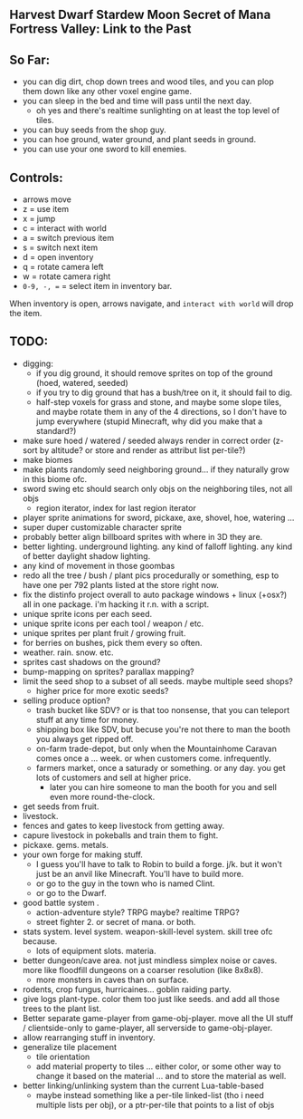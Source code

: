 ## Harvest Dwarf Stardew Moon Secret of Mana Fortress Valley: Link to the Past

## So Far:

- you can dig dirt, chop down trees and wood tiles, and you can plop them down like any other voxel engine game.
- you can sleep in the bed and time will pass until the next day.
    - oh yes and there's realtime sunlighting on at least the top level of tiles.
- you can buy seeds from the shop guy.
- you can hoe ground, water ground, and plant seeds in ground.
- you can use your one sword to kill enemies.

## Controls:

- arrows move
- z = use item
- x = jump
- c = interact with world
- a = switch previous item
- s = switch next item
- d = open inventory
- q = rotate camera left
- w = rotate camera right
- `0-9, -, =` = select item in inventory bar.

When inventory is open, arrows navigate, and `interact with world` will drop the item.

## TODO:

- digging:
	- if you dig ground, it should remove sprites on top of the ground (hoed, watered, seeded)
	- if you try to dig ground that has a bush/tree on it, it should fail to dig.
	- half-step voxels for grass and stone, and maybe some slope tiles, and maybe rotate them in any of the 4 directions, so I don't have to jump everywhere (stupid Minecraft, why did you make that a standard?)
- make sure hoed / watered / seeded always render in correct order (z-sort by altitude? or store and render as attribut list per-tile?)
- make biomes
- make plants randomly seed neighboring ground... if they naturally grow in this biome ofc.
- sword swing etc should search only objs on the neighboring tiles, not all objs
	- region iterator, index for last region iterator
- player sprite animations for sword, pickaxe, axe, shovel, hoe, watering ...
- super duper customizable character sprite
- probably better align billboard sprites with where in 3D they are.
- better lighting.  underground lighting.  any kind of falloff lighting.  any kind of better daylight shadow lighting.
- any kind of movement in those goombas
- redo all the tree / bush / plant pics procedurally or something, esp to have one per 792 plants listed at the store right now.
- fix the distinfo project overall to auto package windows + linux (+osx?) all in one package.  i'm hacking it r.n. with a script.
- unique sprite icons per each seed.
- unique sprite icons per each tool / weapon / etc.
- unique sprites per plant fruit / growing fruit.
- for berries on bushes, pick them every so often.
- weather.  rain.  snow.  etc.
- sprites cast shadows on the ground?
- bump-mapping on sprites?  parallax mapping?
- limit the seed shop to a subset of all seeds.  maybe multiple seed shops?
	- higher price for more exotic seeds?
- selling produce option?
	- trash bucket like SDV?  or is that too nonsense, that you can teleport stuff at any time for money.
	- shipping box like SDV, but becuse you're not there to man the booth you always get ripped off.
	- on-farm trade-depot, but only when the Mountainhome Caravan comes once a ... week.  or when customers come.  infrequently.
	- farmers market, once a saturady or something.  or any day.  you get lots of customers and sell at higher price.
		- later you can hire someone to man the booth for you and sell even more round-the-clock.
- get seeds from fruit.
- livestock.
- fences and gates to keep livestock from getting away.
- capure livestock in pokeballs and train them to fight.
- pickaxe.  gems.  metals.
- your own forge for making stuff.
	- I guess you'll have to talk to Robin to build a forge.  j/k.  but it won't just be an anvil like Minecraft. You'll have to build more.
    - or go to the guy in the town who is named Clint.
	- or go to the Dwarf.
- good battle system .
	- action-adventure style? TRPG maybe? realtime TRPG?
    - street fighter 2.  or secret of mana.  or both.
- stats system.  level system.  weapon-skill-level system.  skill tree ofc because.
    - lots of equipment slots.  materia.
- better dungeon/cave area.  not just mindless simplex noise or caves.  more like floodfill dungeons on a coarser resolution (like 8x8x8).
	- more monsters in caves than on surface.
- rodents, crop fungus, hurricaines... goblin raiding party.
- give logs plant-type. color them too just like seeds.  and add all those trees to the plant list.
- Better separate game-player from game-obj-player.  move all the UI stuff / clientside-only to game-player, all serverside to game-obj-player.
- allow rearranging stuff in inventory.
- generalize tile placement
	- tile orientation
	- add material property to tiles ... either color, or some other way to change it based on the material ... and to store the material as well.
- better linking/unlinking system than the current Lua-table-based
	- maybe instead something like a per-tile linked-list (tho i need multiple lists per obj), or a ptr-per-tile that points to a list of objs
